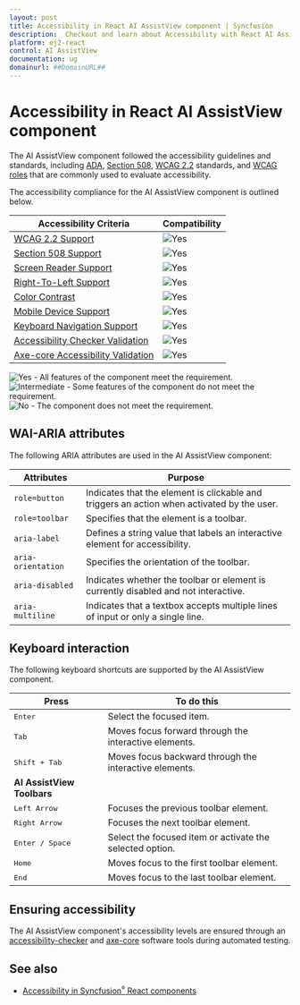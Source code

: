 ```yaml
---
layout: post
title: Accessibility in React AI AssistView component | Syncfusion
description:  Checkout and learn about Accessibility with React AI AssistView component of Syncfusion Essential JS 2 and more details.
platform: ej2-react
control: AI AssistView
documentation: ug
domainurl: ##DomainURL##
---
```


# Accessibility in React AI AssistView component

The AI AssistView component followed the accessibility guidelines and standards, including [ADA](https://www.ada.gov/), [Section 508](https://www.section508.gov/), [WCAG 2.2](https://www.w3.org/TR/WCAG22/) standards, and [WCAG roles](https://www.w3.org/TR/wai-aria/#roles) that are commonly used to evaluate accessibility.

The accessibility compliance for the AI AssistView component is outlined below.

| Accessibility Criteria | Compatibility |
| -- | -- |
| [WCAG 2.2 Support](../common/accessibility#accessibility-standards) | <img src="https://cdn.syncfusion.com/content/images/documentation/full.png" alt="Yes"> |
| [Section 508 Support](../common/accessibility#accessibility-standards) | <img src="https://cdn.syncfusion.com/content/images/documentation/full.png" alt="Yes"> |
| [Screen Reader Support](../common/accessibility#screen-reader-support) | <img src="https://cdn.syncfusion.com/content/images/documentation/full.png" alt="Yes"> |
| [Right-To-Left Support](../common/accessibility#right-to-left-support) | <img src="https://cdn.syncfusion.com/content/images/documentation/full.png" alt="Yes"> |
| [Color Contrast](../common/accessibility#color-contrast) | <img src="https://cdn.syncfusion.com/content/images/documentation/full.png" alt="Yes"> |
| [Mobile Device Support](../common/accessibility#mobile-device-support) | <img src="https://cdn.syncfusion.com/content/images/documentation/full.png" alt="Yes"> |
| [Keyboard Navigation Support](../common/accessibility#keyboard-navigation-support) | <img src="https://cdn.syncfusion.com/content/images/documentation/full.png" alt="Yes"> |
| [Accessibility Checker Validation](../common/accessibility#ensuring-accessibility) | <img src="https://cdn.syncfusion.com/content/images/documentation/full.png" alt="Yes"> |
| [Axe-core Accessibility Validation](../common/accessibility#ensuring-accessibility) | <img src="https://cdn.syncfusion.com/content/images/documentation/full.png" alt="Yes"> |

<style>
    .post .post-content img {
        display: inline-block;
        margin: 0.5em 0;
    }
</style>
<div><img src="https://cdn.syncfusion.com/content/images/documentation/full.png" alt="Yes"> - All features of the component meet the requirement.</div>

<div><img src="https://cdn.syncfusion.com/content/images/documentation/partial.png" alt="Intermediate"> - Some features of the component do not meet the requirement.</div>

<div><img src="https://cdn.syncfusion.com/content/images/documentation/not-supported.png" alt="No"> - The component does not meet the requirement.</div>

## WAI-ARIA attributes

The following ARIA attributes are used in the AI AssistView component:

| Attributes | Purpose |
| ------------ | ----------------------- |
| `role=button` | Indicates that the element is clickable and triggers an action when activated by the user. |
| `role=toolbar` | Specifies that the element is a toolbar. |
| `aria-label` | Defines a string value that labels an interactive element for accessibility. |
| `aria-orientation` | Specifies the orientation of the toolbar. |
| `aria-disabled` | Indicates whether the toolbar or element is currently disabled and not interactive. |
| `aria-multiline` | Indicates that a textbox accepts multiple lines of input or only a single line. |

## Keyboard interaction

The following keyboard shortcuts are supported by the AI AssistView component.

| **Press** | **To do this** |
| --- | --- |
| <kbd>Enter</kbd> | Select the focused item. |
| <kbd>Tab</kbd> | Moves focus forward through the interactive elements. |
| <kbd>Shift + Tab</kbd> | Moves focus backward through the interactive elements. |
<b>AI AssistView Toolbars</b>||
| <kbd>Left Arrow</kbd> | Focuses the previous toolbar element.  |
| <kbd>Right Arrow</kbd> | Focuses the next toolbar element. |
| <kbd>Enter / Space</kbd> | Select the focused item or activate the selected option. |
| <kbd>Home</kbd> | Moves focus to the first toolbar element. |
| <kbd>End</kbd> | Moves focus to the last toolbar element. |

## Ensuring accessibility

The AI AssistView component's accessibility levels are ensured through an [accessibility-checker](https://www.npmjs.com/package/accessibility-checker) and [axe-core](https://www.npmjs.com/package/axe-core) software tools during automated testing.

## See also

* [Accessibility in Syncfusion<sup style="font-size:70%">&reg;</sup> React components](../common/accessibility)
